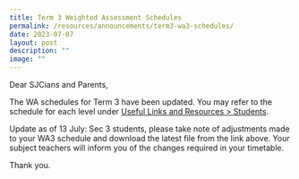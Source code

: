```yaml
---
title: Term 3 Weighted Assessment Schedules
permalink: /resources/announcements/term3-wa3-schedules/
date: 2023-07-07
layout: post
description: ""
image: ""
---
```

Dear SJCians and Parents,

The WA schedules for Term 3 have been updated. You may refer to the schedule for each level under [Useful Links and Resources > Students](https://www.chijstjosephsconvent.moe.edu.sg/useful-links/students/).

Update as of 13 July:
Sec 3 students, please take note of adjustments made to your WA3 schedule and download the latest file from the link above. Your subject teachers will inform you of the changes required in your timetable. 


Thank you.